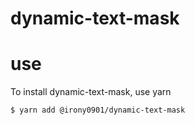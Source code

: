 # dynamic-text-mask
### 
# use
To install dynamic-text-mask, use yarn
```
$ yarn add @irony0901/dynamic-text-mask
```

